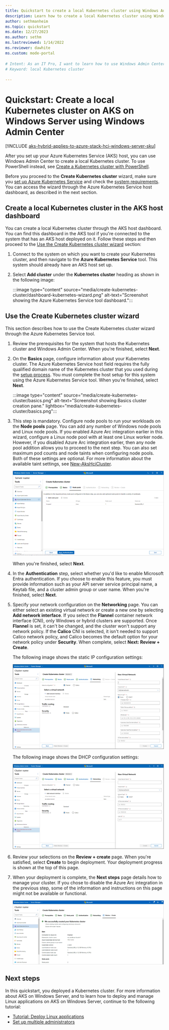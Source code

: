 ```yaml
---
title: Quickstart to create a local Kubernetes cluster using Windows Admin Center
description: Learn how to create a local Kubernetes cluster using Windows Admin Center
author: sethmanheim
ms.topic: quickstart
ms.date: 12/27/2023
ms.author: sethm 
ms.lastreviewed: 1/14/2022
ms.reviewer: dawhite
ms.custom: mode-portal

# Intent: As an IT Pro, I want to learn how to use Windows Admin Center to create a local Kubernetes cluster.
# Keyword: local Kubernetes cluster

---
```

# Quickstart: Create a local Kubernetes cluster on AKS on Windows Server using Windows Admin Center

[!INCLUDE [aks-hybrid-applies-to-azure-stack-hci-windows-server-sku](includes/aks-hci-applies-to-skus/aks-hybrid-applies-to-azure-stack-hci-windows-server-sku.md)]

After you set up your Azure Kubernetes Service (AKS) host, you can use Windows Admin Center to create a local Kubernetes cluster. To use PowerShell instead, see [Create a Kubernetes cluster with PowerShell](kubernetes-walkthrough-powershell.md).

Before you proceed to the **Create Kubernetes cluster** wizard, make sure you [set up Azure Kubernetes Service](setup.md) and check the [system requirements](system-requirements.md). You can access the wizard through the Azure Kubernetes Service host dashboard, as described in the next section.

## Create a local Kubernetes cluster in the AKS host dashboard

You can create a local Kubernetes cluster through the AKS host dashboard. You can find this dashboard in the AKS tool if you're connected to the system that has an AKS host deployed on it. Follow these steps and then proceed to the [Use the Create Kubernetes cluster wizard](#use-the-create-kubernetes-cluster-wizard) section:

1. Connect to the system on which you want to create your Kubernetes cluster, and then navigate to the **Azure Kubernetes Service** tool. This system should already have an AKS host set up.
1. Select **Add cluster** under the **Kubernetes cluster** heading as shown in the following image:

   :::image type="content" source="media/create-kubernetes-cluster/dashboard-kubernetes-wizard.png" alt-text="Screenshot showing the Azure Kubernetes Service tool dashboard.":::

## Use the Create Kubernetes cluster wizard

This section describes how to use the Create Kubernetes cluster wizard through the Azure Kubernetes Service tool.  

1. Review the prerequisites for the system that hosts the Kubernetes cluster and Windows Admin Center. When you're finished, select **Next**.
1. On the **Basics** page, configure information about your Kubernetes cluster. The Azure Kubernetes Service host field requires the fully qualified domain name of the Kubernetes cluster that you used during the [setup process](setup.md). You must complete the host setup for this system using the Azure Kubernetes Service tool. When you're finished, select **Next**.

    :::image type="content" source="media/create-kubernetes-cluster/basics.png" alt-text="Screenshot showing Basics cluster creation pane." lightbox="media/create-kubernetes-cluster/basics.png":::

1. This step is mandatory. Configure node pools to run your workloads on the **Node pools** page. You can add any number of Windows node pools and Linux node pools. If you enabled Azure Arc integration earlier in this wizard, configure a Linux node pool with at least one Linux worker node. However, if you disabled Azure Arc integration earlier, then any node pool addition allows you to proceed to the next step. You can also set maximum pod counts and node taints when configuring node pools. Both of these settings are optional. For more information about the available taint settings, see [New-AksHciCluster](./reference/ps/new-akshcicluster.md#new-aks-on-azure-local-cluster-with-a-linux-node-pool-and-taints).

   ![Screenshot that illustrates the Node pools page of the Kubernetes cluster wizard where you can configure maximum pod counts and taints.](./media/create-kubernetes-cluster/node-pool-added.png)

   When you're finished, select **Next**.

1. In the **Authentication** step, select whether you'd like to enable Microsoft Entra authentication. If you choose to enable this feature, you must provide information such as your API server service principal name, a Keytab file, and a cluster admin group or user name. When you're finished, select **Next**.

1. Specify your network configuration on the **Networking** page. You can either select an existing virtual network or create a new one by selecting **Add network interface**. If you select the **Flannel** container network interface (CNI), only Windows or hybrid clusters are supported. Once **Flannel** is set, it can't be changed, and the cluster won't support any network policy. If the **Calico** CNI is selected, it isn't needed to support Calico network policy, and Calico becomes the default option for your network policy under **Security**. When complete, select **Next: Review + Create**.

   The following image shows the static IP configuration settings:

   [![Screenshot showing the networking, static page of the Kubernetes cluster wizard.](./media/create-kubernetes-cluster/networking-static.png)](./media/create-kubernetes-cluster/networking-static.png#lightbox)

   The following image shows the DHCP configuration settings:

   [![Screenshot showing the networking, DHCP page of the Kubernetes cluster wizard.](./media/create-kubernetes-cluster/networking-dhcp.png)](./media/create-kubernetes-cluster/networking-dhcp.png#lightbox)

1. Review your selections on the **Review + create** page. When you're satisfied, select **Create** to begin deployment. Your deployment progress is shown at the top of this page.

1. When your deployment is complete, the **Next steps** page details how to manage your cluster. If you chose to disable the Azure Arc integration in the previous step, some of the information and instructions on this page might not be available or functional.

   [![Illustrates the successful completion of the Kubernetes cluster.](./media/create-kubernetes-cluster/deployment-complete.png)](./media/create-kubernetes-cluster/deployment-complete.png#lightbox)

## Next steps

In this quickstart, you deployed a Kubernetes cluster. For more information about AKS on Windows Server, and to learn how to deploy and manage Linux applications on AKS on Windows Server, continue to the following tutorial:

- [Tutorial: Deploy Linux applications](deploy-linux-application.md)
- [Set up multiple administrators](./set-multiple-administrators.md)
